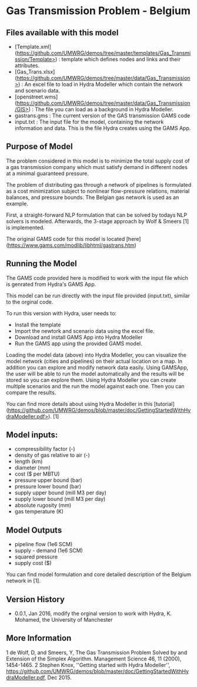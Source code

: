 Gas Transmission Problem - Belgium
==================================

Files available with this model
-------------------------------
- [Template.xml] (https://github.com/UMWRG/demos/tree/master/templates/Gas_Transmission/Template>) : template which defines nodes and links and their attributes.
- [Gas\_Trans.xlsx] (https://github.com/UMWRG/demos/tree/master/data/Gas_Transmission>) : An excel file to load in Hydra Modeller which contain the network and scenario data.
- [openstreet.wms] (https://github.com/UMWRG/demos/tree/master/data/Gas_Transmission/GIS>) : The file you can load as a background in Hydra Modeller.
- gastrans.gms : The current version of the GAS transmission GAMS code
- input.txt    : The input file for the model, containing the network information and data. This is the file Hydra creates using the GAMS App.

Purpose of Model
----------------
The problem considered in this model is to minimize the total supply cost of a gas transmission company which must satisfy demand in different nodes at a minimal guaranteed pressure.

The problem of distributing gas through a network of pipelines is formulated as a cost minimization subject to nonlinear flow-pressure relations, material balances, and pressure bounds. The Belgian gas network is used as an example.

First, a straight-forward NLP formulation that can be solved by todays NLP solvers is modeled.  Afterwards, the 3-stage approach by Wolf & Smeers [1] is implemented.

The original GAMS code for this model is located [here] (https://www.gams.com/modlib/libhtml/gastrans.htm)


Running the Model
-----------------
The GAMS code provided here is modified to work with the input file which is genrated from Hydra's GAMS App.

This model can be run directly with the input file provided (input.txt), similar to the orginal code.

To run this version with Hydra, user needs to:
- Install the template
- Import the newtork and scenario data using the excel file.
- Download and install GAMS App into Hydra Modeller
- Run the GAMS app using the provided GAMS model.


Loading the model data (above) into Hydra Modeller, you can visualize the model network (cities and pipelines) on their actual location on a map.
In addition you can explore and modify network data easily. Using GAMSApp, the user will be able to run 
the model automatically and the results will be stored so you can explore them. 
Using Hydra Modeller you can create multiple scenarios and the run the model against each one. Then 
you can compare the results.

You can find more details about using Hydra Modeller in this [tutorial] (https://github.com/UMWRG/demos/blob/master/doc/GettingStartedWithHydraModeller.pdf>). [1]

Model inputs:
-------------
- compressibility factor (-)
- density of gas relative to air (-)
- length (km)
- diameter (mm)
- cost ($ per MBTU)   
- pressure upper bound (bar)
- pressure lower bound (bar)
- supply upper bound (mill M3 per day)
- supply lower bound (mill M3 per day)
- absolute rugosity (mm)
- gas temperature (K)  

Model Outputs
-------------
- pipeline flow (1e6 SCM)
- supply - demand (1e6 SCM)
- squared pressure 
- supply cost ($)

You can find model formulation and core detailed description of the Belgium network in [1].

Version History
---------------

- 0.0.1, Jan 2016, modify the orginal version to work with Hydra, K. Mohamed, the University of Manchester

More Information
----------------

1 de Wolf, D, and Smeers, Y, The Gas Transmission Problem Solved by and Extension of the Simplex Algorithm. Management Science 46, 11 (2000), 1454-1465.
2 Stephen Knox, ''Getting started with Hydra Modeller'', https://github.com/UMWRG/demos/blob/master/doc/GettingStartedWithHydraModeller.pdf, Dec 2015.


